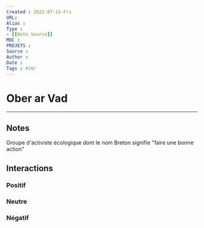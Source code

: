 ```yaml
---
Created : 2022-07-15-Fri
URL:
Alias :
Type : 
- [[Note Source]]
MOC : 
PROJETS :
Source :
Author :
Date :
Tags : #SN/
---
```


# Ober ar Vad

***

## Notes

Groupe d'activiste écologique dont le nom Breton signifie "faire une bonne action"

## Interactions

### Positif

### Neutre

### Négatif
